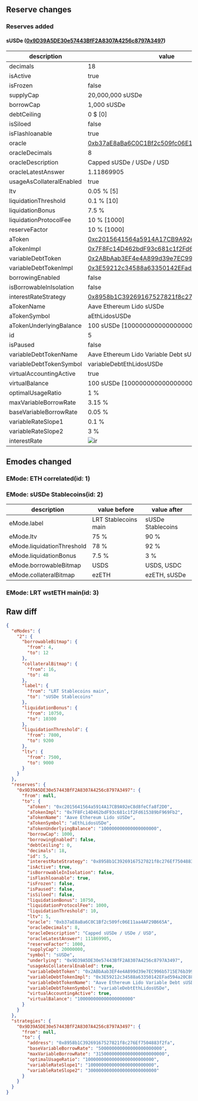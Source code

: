 ## Reserve changes

### Reserves added

#### sUSDe ([0x9D39A5DE30e57443BfF2A8307A4256c8797A3497](https://etherscan.io/address/0x9D39A5DE30e57443BfF2A8307A4256c8797A3497))

| description | value |
| --- | --- |
| decimals | 18 |
| isActive | true |
| isFrozen | false |
| supplyCap | 20,000,000 sUSDe |
| borrowCap | 1,000 sUSDe |
| debtCeiling | 0 $ [0] |
| isSiloed | false |
| isFlashloanable | true |
| oracle | [0xb37aE8aBa6C0C1Bf2c509fc06E11aa4AF29B665A](https://etherscan.io/address/0xb37aE8aBa6C0C1Bf2c509fc06E11aa4AF29B665A) |
| oracleDecimals | 8 |
| oracleDescription | Capped sUSDe / USDe / USD |
| oracleLatestAnswer | 1.11869905 |
| usageAsCollateralEnabled | true |
| ltv | 0.05 % [5] |
| liquidationThreshold | 0.1 % [10] |
| liquidationBonus | 7.5 % |
| liquidationProtocolFee | 10 % [1000] |
| reserveFactor | 10 % [1000] |
| aToken | [0xc2015641564a5914A17CB9A92eC8d8feCfa8f2D0](https://etherscan.io/address/0xc2015641564a5914A17CB9A92eC8d8feCfa8f2D0) |
| aTokenImpl | [0x7F8Fc14D462bdF93c681c1f2Fd615389bF969Fb2](https://etherscan.io/address/0x7F8Fc14D462bdF93c681c1f2Fd615389bF969Fb2) |
| variableDebtToken | [0x2ABbAab3EF4e4A899d39e7EC996b5715E76b399a](https://etherscan.io/address/0x2ABbAab3EF4e4A899d39e7EC996b5715E76b399a) |
| variableDebtTokenImpl | [0x3E59212c34588a63350142EFad594a20C88C2CEd](https://etherscan.io/address/0x3E59212c34588a63350142EFad594a20C88C2CEd) |
| borrowingEnabled | false |
| isBorrowableInIsolation | false |
| interestRateStrategy | [0x8958b1C39269167527821f8c276Ef7504883f2fa](https://etherscan.io/address/0x8958b1C39269167527821f8c276Ef7504883f2fa) |
| aTokenName | Aave Ethereum Lido sUSDe |
| aTokenSymbol | aEthLidosUSDe |
| aTokenUnderlyingBalance | 100 sUSDe [100000000000000000000] |
| id | 5 |
| isPaused | false |
| variableDebtTokenName | Aave Ethereum Lido Variable Debt sUSDe |
| variableDebtTokenSymbol | variableDebtEthLidosUSDe |
| virtualAccountingActive | true |
| virtualBalance | 100 sUSDe [100000000000000000000] |
| optimalUsageRatio | 1 % |
| maxVariableBorrowRate | 3.15 % |
| baseVariableBorrowRate | 0.05 % |
| variableRateSlope1 | 0.1 % |
| variableRateSlope2 | 3 % |
| interestRate | ![ir](https://dash.onaave.com/api/static?variableRateSlope1=1000000000000000000000000&variableRateSlope2=30000000000000000000000000&optimalUsageRatio=10000000000000000000000000&baseVariableBorrowRate=500000000000000000000000&maxVariableBorrowRate=31500000000000000000000000) |


## Emodes changed

### EMode: ETH correlated(id: 1)



### EMode: sUSDe Stablecoins(id: 2)

| description | value before | value after |
| --- | --- | --- |
| eMode.label | LRT Stablecoins main | sUSDe Stablecoins |
| eMode.ltv | 75 % | 90 % |
| eMode.liquidationThreshold | 78 % | 92 % |
| eMode.liquidationBonus | 7.5 % | 3 % |
| eMode.borrowableBitmap | USDS | USDS, USDC |
| eMode.collateralBitmap | ezETH | ezETH, sUSDe |


### EMode: LRT wstETH main(id: 3)



## Raw diff

```json
{
  "eModes": {
    "2": {
      "borrowableBitmap": {
        "from": 4,
        "to": 12
      },
      "collateralBitmap": {
        "from": 16,
        "to": 48
      },
      "label": {
        "from": "LRT Stablecoins main",
        "to": "sUSDe Stablecoins"
      },
      "liquidationBonus": {
        "from": 10750,
        "to": 10300
      },
      "liquidationThreshold": {
        "from": 7800,
        "to": 9200
      },
      "ltv": {
        "from": 7500,
        "to": 9000
      }
    }
  },
  "reserves": {
    "0x9D39A5DE30e57443BfF2A8307A4256c8797A3497": {
      "from": null,
      "to": {
        "aToken": "0xc2015641564a5914A17CB9A92eC8d8feCfa8f2D0",
        "aTokenImpl": "0x7F8Fc14D462bdF93c681c1f2Fd615389bF969Fb2",
        "aTokenName": "Aave Ethereum Lido sUSDe",
        "aTokenSymbol": "aEthLidosUSDe",
        "aTokenUnderlyingBalance": "100000000000000000000",
        "borrowCap": 1000,
        "borrowingEnabled": false,
        "debtCeiling": 0,
        "decimals": 18,
        "id": 5,
        "interestRateStrategy": "0x8958b1C39269167527821f8c276Ef7504883f2fa",
        "isActive": true,
        "isBorrowableInIsolation": false,
        "isFlashloanable": true,
        "isFrozen": false,
        "isPaused": false,
        "isSiloed": false,
        "liquidationBonus": 10750,
        "liquidationProtocolFee": 1000,
        "liquidationThreshold": 10,
        "ltv": 5,
        "oracle": "0xb37aE8aBa6C0C1Bf2c509fc06E11aa4AF29B665A",
        "oracleDecimals": 8,
        "oracleDescription": "Capped sUSDe / USDe / USD",
        "oracleLatestAnswer": 111869905,
        "reserveFactor": 1000,
        "supplyCap": 20000000,
        "symbol": "sUSDe",
        "underlying": "0x9D39A5DE30e57443BfF2A8307A4256c8797A3497",
        "usageAsCollateralEnabled": true,
        "variableDebtToken": "0x2ABbAab3EF4e4A899d39e7EC996b5715E76b399a",
        "variableDebtTokenImpl": "0x3E59212c34588a63350142EFad594a20C88C2CEd",
        "variableDebtTokenName": "Aave Ethereum Lido Variable Debt sUSDe",
        "variableDebtTokenSymbol": "variableDebtEthLidosUSDe",
        "virtualAccountingActive": true,
        "virtualBalance": "100000000000000000000"
      }
    }
  },
  "strategies": {
    "0x9D39A5DE30e57443BfF2A8307A4256c8797A3497": {
      "from": null,
      "to": {
        "address": "0x8958b1C39269167527821f8c276Ef7504883f2fa",
        "baseVariableBorrowRate": "500000000000000000000000",
        "maxVariableBorrowRate": "31500000000000000000000000",
        "optimalUsageRatio": "10000000000000000000000000",
        "variableRateSlope1": "1000000000000000000000000",
        "variableRateSlope2": "30000000000000000000000000"
      }
    }
  }
}
```